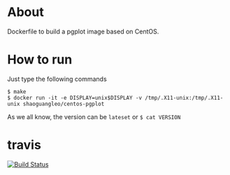 # About

Dockerfile to build a pgplot image based on CentOS.

# How to run

Just type the following commands

```
$ make
$ docker run -it -e DISPLAY=unix$DISPLAY -v /tmp/.X11-unix:/tmp/.X11-unix shaoguangleo/centos-pgplot
```

As we all know, the version can be `lateset` or `$ cat VERSION`

# travis

[![Build Status](https://www.travis-ci.org/shaoguangleo/docker-centos-pgplot.svg?branch=master)](https://www.travis-ci.org/shaoguangleo/docker-centos-pgplot)
